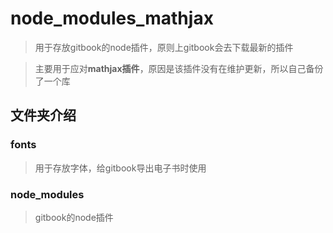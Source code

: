 # node_modules_mathjax
> 用于存放gitbook的node插件，原则上gitbook会去下载最新的插件

> 主要用于应对**mathjax插件**，原因是该插件没有在维护更新，所以自己备份了一个库

## 文件夹介绍

### fonts

> 用于存放字体，给gitbook导出电子书时使用

### node_modules

> gitbook的node插件

